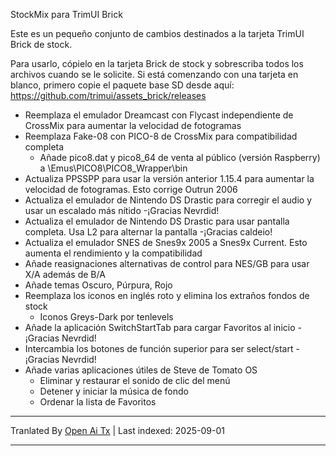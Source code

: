 StockMix para TrimUI Brick

Este es un pequeño conjunto de cambios destinados a la tarjeta TrimUI Brick de stock.

Para usarlo, cópielo en la tarjeta Brick de stock y sobrescriba todos los archivos cuando se le solicite.
Si está comenzando con una tarjeta en blanco, primero copie el paquete base SD desde aquí:
https://github.com/trimui/assets_brick/releases

- Reemplaza el emulador Dreamcast con Flycast independiente de CrossMix para aumentar la velocidad de fotogramas
- Reemplaza Fake-08 con PICO-8 de CrossMix para compatibilidad completa
	- Añade pico8.dat y pico8_64 de venta al público (versión Raspberry) a \Emus\PICO8\PICO8_Wrapper\bin
- Actualiza PPSSPP para usar la versión anterior 1.15.4 para aumentar la velocidad de fotogramas. Esto corrige Outrun 2006
- Actualiza el emulador de Nintendo DS Drastic para corregir el audio y usar un escalado más nítido -¡Gracias Nevrdid!
- Actualiza el emulador de Nintendo DS Drastic para usar pantalla completa. Usa L2 para alternar la pantalla -¡Gracias caldeio!
- Actualiza el emulador SNES de Snes9x 2005 a Snes9x Current. Esto aumenta el rendimiento y la compatibilidad
- Añade reasignaciones alternativas de control para NES/GB para usar X/A además de B/A
- Añade temas Oscuro, Púrpura, Rojo
- Reemplaza los iconos en inglés roto y elimina los extraños fondos de stock
	- Iconos Greys-Dark por tenlevels
- Añade la aplicación SwitchStartTab para cargar Favoritos al inicio -¡Gracias Nevrdid!
- Intercambia los botones de función superior para ser select/start -¡Gracias Nevrdid!
- Añade varias aplicaciones útiles de Steve de Tomato OS
	- Eliminar y restaurar el sonido de clic del menú
	- Detener y iniciar la música de fondo
	- Ordenar la lista de Favoritos


---

Tranlated By [Open Ai Tx](https://github.com/OpenAiTx/OpenAiTx) | Last indexed: 2025-09-01

---